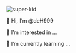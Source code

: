 
![super-kid](file:///C:/Users/User/Desktop/beat/1373634469_1620808838.gif)

👋 Hi, I’m @deH999


👀 I’m interested in ...


🌱 I’m currently learning ...



